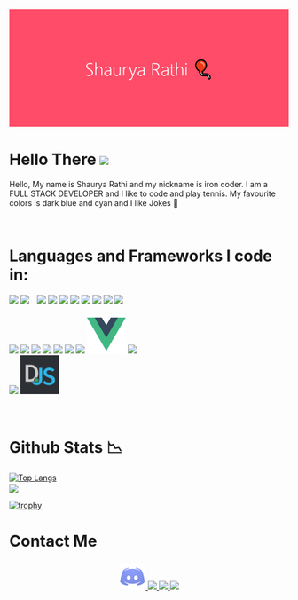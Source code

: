 <center>
<img src="banner.png">
</center>

# Hello There <img src="https://raw.githubusercontent.com/MartinHeinz/MartinHeinz/master/wave.gif" height="30px">
Hello, My name is Shaurya Rathi and my nickname is iron coder. I am a FULL STACK DEVELOPER and I like to code and play tennis. My favourite colors is dark blue and cyan and I like Jokes 🤣

<br>

# Languages and Frameworks I code in:

<div style="text-align:center padding: 10px">
<img src="https://image.flaticon.com/icons/png/512/888/888859.png" height="80px"> <img src="https://upload.wikimedia.org/wikipedia/commons/thumb/3/3d/CSS.3.svg/1200px-CSS.3.svg.png" height="80px">
<img src="https://upload.wikimedia.org/wikipedia/commons/thumb/9/99/Unofficial_JavaScript_logo_2.svg/480px-Unofficial_JavaScript_logo_2.svg.png" height="70px" style="margin-left: 10px">
    <img src="https://cdn.freebiesupply.com/logos/thumbs/2x/jquery-1-logo.png" height="70px">
  <img src="https://bhavya.dev/assets/icons/nodejs.svg" height="70px">
    <img src="https://brandslogos.com/wp-content/uploads/thumbs/bootstrap-logo-vector.svg" height="70px">
    <img src="https://iconape.com/wp-content/png_logo_vector/tailwind-css-logo.png" height="70px">
    <img src="https://bhavya.dev/assets/icons/expressjs.png" height="70px">
    <img src="https://bhavya.dev/assets/icons/react.png" height="70px">
    <img src="https://bhavya.dev/assets/icons/mongodb.svg" height="70px">
    <br>
    <br>
    <img src="https://bhavya.dev/assets/icons/git.svg" height="70px">
    <img src="https://bhavya.dev/assets/icons/sass.svg" height="70px">
    <img src="https://bhavya.dev/assets/icons/bash.svg" height="70px">
    <img src="https://bhavya.dev/assets/icons/ejs.svg" height="70px">
    <img src="https://upload.wikimedia.org/wikipedia/commons/thumb/d/db/Npm-logo.svg/800px-Npm-logo.svg.png" height="70px">
    <img src="https://upload.wikimedia.org/wikipedia/commons/thumb/c/c3/Python-logo-notext.svg/2048px-Python-logo-notext.svg.png" height="70px">
    <img src="https://www.freepnglogos.com/uploads/logo-mysql-png/logo-mysql-mysql-and-moodle-elearningworld-5.png" height="70px">
    <img src="https://github.com/iron-coder12/iron-coder12/blob/master/vue-282497.png?raw=true" height="70px">
    <img src="https://camo.githubusercontent.com/7c669e872b214571ae0b5097e8d3db369225a806dc2ce9a436cde3497164310c/687474703a2f2f6d6f6e676f64622d746f6f6c732e636f6d2f696d672f6d6f6e676f6f73652e706e67" height="70px">
    <br>
    <img src="https://camo.githubusercontent.com/5e192feb60e6fce267c34d9dd73f3f5064d6bbb391a34801ca8b42c927c0b20f/68747470733a2f2f63646e2e646973636f72646170702e636f6d2f6174746163686d656e74732f3830343530353436313037363133313834302f3833373139343633323134383238373530392f416f692e6a735f365f7665722e5f322e706e67" height="70px">
    <img src="https://raw.githubusercontent.com/github/explore/888aa7196bdda1de09e848148fc5929ccfe49ab6/topics/discord-js/discord-js.png" height="70px">
</div>

<br>
<br>

# Github Stats 📉
[![Top Langs](https://github-readme-stats.vercel.app/api/top-langs/?username=iron-coder12&layout=compact)](https://github.com/iron-coder12)
<a href="https://github.com/Code2Rithik">
    <br>
  <img align="center" src="https://github-readme-stats.vercel.app/api?username=iron-coder12&layout=compact&show_icons=true&line_height=27&count_private=true&&theme=algolia"/>
</a>

[![trophy](https://github-profile-trophy.vercel.app/?iron-coder12=ryo-ma)](https://github.com/ryo-ma/github-profile-trophy)


# Contact Me

<h3 align="center"></h3>
<p align="center">
  <a href="https://discord.gg/R4mGz94ggE">
    <img src="discod.svg" width="48px">
  </a>
  <a href="https://www.linkedin.com/in/shaurya-rathi-5a7095212/">
    <img src="https://www.freeiconspng.com/thumbs/linkedin-logo-png/linkedin-logo-3.png" width="48px"> 
  </a>
    <a href="https://www.youtube.com/channel/UCDDLoTYgRmUgYVF4K6ka_Pg">
        <img src="https://www.freeiconspng.com/thumbs/youtube-logo-png/hd-youtube-logo-png-transparent-background-20.png" width="48px">
    </a>
    <a href="mailto:shauryarathi22@gmail.com">
    <img src="https://www.freepnglogos.com/uploads/logo-gmail-png/logo-gmail-png-gmail-icon-download-png-and-vector-1.png" width="48px">
    </a>
</p>
